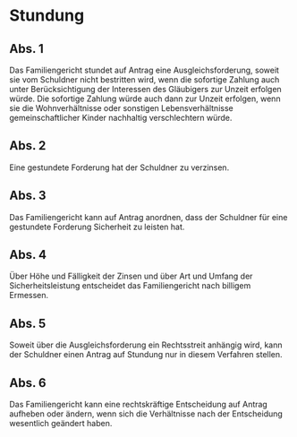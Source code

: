 # Stundung



## Abs. 1

 Das Familiengericht stundet auf Antrag eine Ausgleichsforderung, soweit sie vom Schuldner nicht bestritten wird, wenn die sofortige Zahlung auch unter Berücksichtigung der Interessen des Gläubigers zur Unzeit erfolgen würde. Die sofortige Zahlung würde auch dann zur Unzeit erfolgen, wenn sie die Wohnverhältnisse oder sonstigen Lebensverhältnisse gemeinschaftlicher Kinder nachhaltig verschlechtern würde.

## Abs. 2

 Eine gestundete Forderung hat der Schuldner zu verzinsen.

## Abs. 3

 Das Familiengericht kann auf Antrag anordnen, dass der Schuldner für eine gestundete Forderung Sicherheit zu leisten hat.

## Abs. 4

 Über Höhe und Fälligkeit der Zinsen und über Art und Umfang der Sicherheitsleistung entscheidet das Familiengericht nach billigem Ermessen.

## Abs. 5

 Soweit über die Ausgleichsforderung ein Rechtsstreit anhängig wird, kann der Schuldner einen Antrag auf Stundung nur in diesem Verfahren stellen.

## Abs. 6

 Das Familiengericht kann eine rechtskräftige Entscheidung auf Antrag aufheben oder ändern, wenn sich die Verhältnisse nach der Entscheidung wesentlich geändert haben. 

